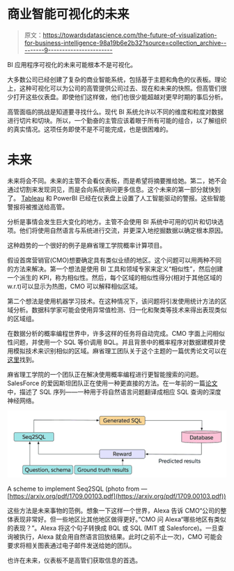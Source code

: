 # 商业智能可视化的未来

> 原文：<https://towardsdatascience.com/the-future-of-visualization-for-business-intelligence-98a19b6e2b32?source=collection_archive---------9----------------------->

BI 应用程序可视化的未来可能根本不是可视化。

大多数公司已经创建了复杂的商业智能系统，包括基于主题和角色的仪表板。理论上，这种可视化可以为公司的高管提供公司过去、现在和未来的快照。但高管们很少打开这些仪表盘。即使他们这样做，他们也很少能超越对更早时期的事后分析。

高管面临的挑战是知道要寻找什么。现代 BI 系统允许以不同的维度和粒度对数据进行切片和切块。所以，一个勤奋的主管应该着眼于所有可能的组合，以了解组织的真实情况。这项任务即使不是不可能完成，也是很困难的。

# **未来**

未来将会不同。未来的主管不会看仪表板，而是希望将摘要推给她。第二，她不会通过切割来发现洞见，而是会向系统询问更多信息。这个未来的第一部分就快到了。 [Tableau](https://www.tableau.com/about/press-releases/2017/tableau-103-adds-data-driven-alerting-smart-recommendation-engine-and) 和 PowerBI 已经在仪表盘上设置了人工智能驱动的警报。这些智能警报将被推送给高管。

分析是事情会发生巨大变化的地方。主管不会使用 BI 系统中可用的切片和切块选项。他们将使用自然语言与系统进行交流，并更深入地挖掘数据以确定根本原因。

这种趋势的一个很好的例子是麻省理工学院概率计算项目。

假设首席营销官(CMO)想要确定具有类似业绩的地区。这个问题可以用两种不同的方法来解决。第一个想法是使用 BI 工具和领域专家来定义“相似性”，然后创建一个派生的 KPI，称为相似性。然后，每个区域的相似性得分(相对于其他区域的 w.r.t)可以显示为热图，CMO 可以解释相似区域。

第二个想法是使用机器学习技术。在这种情况下，该问题将引发使用统计方法的区域分析。数据科学家可能会使用异常值检测、归一化和聚类等技术来得出表现类似的区域组。

在数据分析的概率编程世界中，许多这样的任务将自动完成。CMO 字面上问相似性问题，并使用一个 SQL 等价调用 BQL。并且背景中的概率程序对数据建模并使用模拟技术来识别相似的区域。麻省理工团队关于这个主题的一篇优秀论文可以在[这里](https://arxiv.org/pdf/1704.01087.pdf)找到。

麻省理工学院的一个团队正在解决使用概率编程进行更智能搜索的问题。SalesForce 的爱因斯坦团队正在使用一种更直接的方法。在一年前的一篇[论文](https://arxiv.org/abs/1709.00103)中，描述了 SQL 序列——一种用于将自然语言问题翻译成相应 SQL 查询的深度神经网络。

![](img/70d2480089bf25026163d534fe29f56c.png)

A scheme to implement Seq2SQL (photo from — [https://arxiv.org/pdf/1709.00103.pdf](https://arxiv.org/pdf/1709.00103.pdf))

这些方法是未来事物的范例。想象一下这样一个世界，Alexa 告诉 CMO“公司的整体表现非常好。但一些地区比其他地区做得更好。”CMO 问 Alexa“哪些地区有类似的表现？”。Alexa 将这个句子转换成 BQL 或 SQL (MIT 或 Salesforce)。一旦查询被执行，Alexa 就会用自然语言回放结果。此时(之前不止一次)，CMO 可能会要求将相关图表通过电子邮件发送给她的团队。

也许在未来，仪表板不是高管们获取信息的首选。